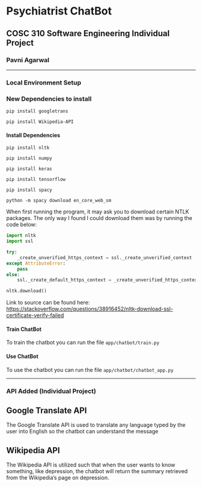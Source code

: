 # Psychiatrist ChatBot
## COSC 310 Software Engineering Individual Project
### Pavni Agarwal

------

### Local Environment Setup

### New Dependencies to install

`pip install googletrans`

`pip install Wikipedia-API`

#### Install Dependencies

`pip install nltk`

`pip install numpy`

`pip install keras`

`pip install tensorflow`

`pip install spacy`

`python -m spacy download en_core_web_sm`

When first running the program, it may ask you to download certain NTLK packages. The only way I found I could download them was by running the code below:

```python
import nltk
import ssl

try:
    _create_unverified_https_context = ssl._create_unverified_context
except AttributeError:
    pass
else:
    ssl._create_default_https_context = _create_unverified_https_context

nltk.download()
```

Link to source can be found here: https://stackoverflow.com/questions/38916452/nltk-download-ssl-certificate-verify-failed


#### Train ChatBot

To train the chatbot you can run the file `app/chatbot/train.py`

#### Use ChatBot

To use the chatbot you can run the file `app/chatbot/chatbot_app.py`

------

### API Added (Individual Project)

## Google Translate API
The Google Translate API is used to translate any language typed by the user into English so the chatbot can understand the message

## Wikipedia API
The Wikipedia API is utilized such that when the user wants to know something, like depression, the chatbot will return the summary retrieved from the Wikipedia’s page on depression.
